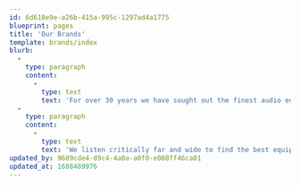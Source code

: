 ```yaml
---
id: 6d610e9e-a26b-415a-995c-1297ad4a1775
blueprint: pages
title: 'Our Brands'
template: brands/index
blurb:
  -
    type: paragraph
    content:
      -
        type: text
        text: 'For over 30 years we have sought out the finest audio equipment in the world to bring the thrill and magic of music home. We are proud to offer these industry-leading brands through our network of dealers.'
  -
    type: paragraph
    content:
      -
        type: text
        text: 'We listen critically far and wide to find the best equipment for musical reproduction available. Innovative designs push the envelope, in an unending journey to ever greater sonic perfection.'
updated_by: 9689cde4-d9c4-4a0a-a0f0-e088ff46ca01
updated_at: 1688489976
---
```

